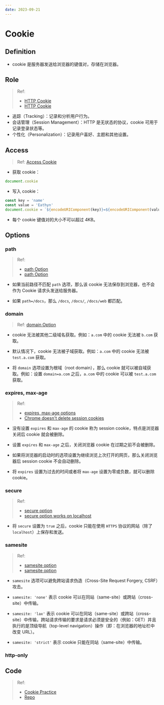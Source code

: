 ```yaml
---
date: 2023-09-21
---
```


# Cookie

## Definition

- cookie 是服务器发送给浏览器的键值对，存储在浏览器。

## Role

> Ref:
>   - [HTTP Cookie](https://developer.mozilla.org/en-US/docs/Web/HTTP/Cookies)
>   - [HTTP Cookie](https://http.dev/cookies#usage)

- 追踪（Tracking）：记录和分析用户行为。
- 会话管理（Session Management）：HTTP 是无状态的协议，cookie 可用于记录登录状态等。
- 个性化（Personalization）：记录用户喜好、主题和其他设置。

## Access

> Ref: [Access Cookie](https://javascript.info/cookie#reading-from-document-cookie)

- 获取 cookie：

```javascript
document.cookie
```

- 写入 cookie：

```javascript
const key = 'name'
const value = 'Eathyn'
document.cookie = `${encodeURIComponent(key)}=${encodeURIComponent(value)}`
```

- 每个 cookie 键值对的大小不可以超过 4KB。

## Options

### path

> Ref: 
> - [path Option](https://javascript.info/cookie#path)
> - [path Option](https://developer.mozilla.org/en-US/docs/Web/HTTP/Cookies#:~:text=mozilla.org.-,Path%20attribute,-The%20Path%20attribute)

- 如果当前路径不匹配 `path` 选项，那么该 cookie 无法保存到浏览器，也不会作为 Cookie 请求头发送给服务器。

- 如果 `path=/docs`，那么 `/docs`, `/docs/`, `/docs/web` 都匹配。

### domain

> Ref: [domain Option](https://javascript.info/cookie#domain)

- cookie 无法被其他二级域名获取。例如：`a.com` 中的 cookie 无法被 `b.com` 获取。

- 默认情况下，cookie 无法被子域获取。例如：`a.com` 中的 cookie 无法被 `test.a.com` 获取。

- 将 `domain` 选项设置为根域（root domain），那么 cookie 就可以被自域获取。例如：设置 `domain=a.com` 之后，`a.com` 中的 cookie 可以被 `test.a.com` 获取。

### expires, max-age

> Ref:
>   - [expires, max-age options](https://javascript.info/cookie#expires-max-age)
>   - [Chrome doesn't delete session cookies](https://stackoverflow.com/a/10772420)

- 没有设置 `expires` 和 `max-age` 的 cookie 称为 session cookie，特点是浏览器关闭后 cookie 就会被删除。

- 设置 `expires` 和 `max-age` 之后，关闭浏览器 cookie 在过期之前不会被删除。

- 如果将浏览器的启动时的选项设置为继续浏览上次打开的网页，那么关闭浏览器后 session cookie 不会自动删除。

- 将 `expires` 设置为过去的时间或者将 `max-age` 设置为零或负数，就可以删除 cookie。

### secure

> Ref:
>   - [secure option](https://javascript.info/cookie#secure)
>   - [secure option works on localhost](https://developer.mozilla.org/en-US/docs/Web/HTTP/Cookies#restrict_access_to_cookies:~:text=HTTP%20(except%20on-,localhost,-)%2C%20which%20means%20man)

- 将 `secure` 设置为 `true` 之后，cookie 只能在使用 `HTTPS` 协议的网站（除了 `localhost`）上保存和发送。

### samesite

> Ref: 
>   - [samesite option](https://javascript.info/cookie#samesite)
>   - [samesite option](https://developer.mozilla.org/en-US/docs/Web/API/Document/cookie#:~:text=current%20document%20location.-,%3Bsamesite,-%3A%20SameSite%20prevents)

- `samesite` 选项可以避免跨站请求伪造（Cross-Site Request Forgery, CSRF）攻击。

- `samesite: 'none'` 表示 cookie 可以在同站（same-site）或跨站（cross-site）中传输。
- `samesite: 'lax'` 表示 cookie 可以在同站（same-site）或跨站（cross-site）中传输，跨站请求传输的要求是请求必须是安全的（例如：GET）并且执行的是顶级导航（top-level navigation）操作（即：在浏览器的地址栏中改变 URL）。
- `samesite: 'strict'` 表示 cookie 只能在同站（same-site）中传输。

### http-only

## Code

> Ref: 
> - [Cookie Practice](https://www.section.io/engineering-education/what-are-cookies-nodejs/)
> - [Repo](https://github.com/Eathyn/authentication/tree/cookie)
